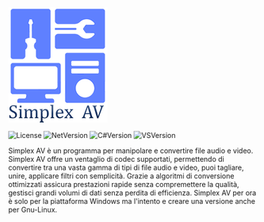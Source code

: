 ![simplex_av_logo](./simplex_av_logo_200x233.png)


![License](https://img.shields.io/badge/license-MIT-green)   ![NetVersion](https://img.shields.io/badge/Net%20version-4.8-blue)   ![C#Version](https://img.shields.io/badge/CSharp%20version-7.3-brightgreen)   ![VSVersion](https://img.shields.io/badge/Visual%20Studio-2022-violet)     

Simplex AV è un programma per manipolare e convertire file audio e video. Simplex AV offre un ventaglio di codec supportati, permettendo di convertire tra una vasta gamma di tipi di file audio e video, puoi tagliare, unire, applicare filtri con semplicità. Grazie a algoritmi di conversione ottimizzati assicura prestazioni rapide senza compremettere la qualità, gestisci grandi volumi di dati senza perdita di efficienza.  Simplex AV per ora è solo per la piattaforma Windows ma l'intento e creare una versione anche per Gnu-Linux.
